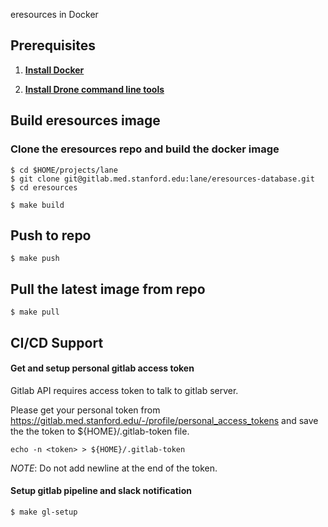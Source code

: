  eresources in Docker

## Prerequisites

1. **[Install Docker](https://www.docker.com/products/docker)**

1. **[Install Drone command line tools](http://readme.drone.io/devs/cli/)**

## Build eresources image

### Clone the eresources repo and build the docker image
    
```
$ cd $HOME/projects/lane
$ git clone git@gitlab.med.stanford.edu:lane/eresources-database.git
$ cd eresources

$ make build
```

## Push to repo

```
$ make push
```

## Pull the latest image from repo

```
$ make pull
```

## CI/CD Support

#### Get and setup personal gitlab access token
Gitlab API requires access token to talk to gitlab server.

Please get your personal token from https://gitlab.med.stanford.edu/-/profile/personal_access_tokens
and save the the token to ${HOME}/.gitlab-token file.

```
echo -n <token> > ${HOME}/.gitlab-token
```

_NOTE_: Do not add newline at the end of the token.


#### Setup gitlab pipeline and slack notification

```
$ make gl-setup
```
